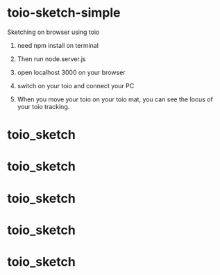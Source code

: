 # toio-sketch-simple
Sketching on browser using toio

1. need npm install on terminal

2. Then run node.server.js

3. open localhost 3000 on your browser

4. switch on your toio and connect your PC

5. When you move your toio on your toio mat, you can see the locus of your toio tracking.
# toio_sketch
# toio_sketch
# toio_sketch
# toio_sketch
# toio_sketch
